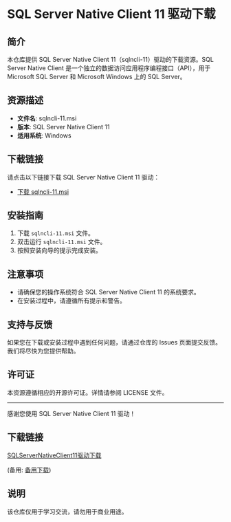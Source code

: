 # SQL Server Native Client 11 驱动下载

## 简介
本仓库提供 SQL Server Native Client 11（sqlncli-11）驱动的下载资源。SQL Server Native Client 是一个独立的数据访问应用程序编程接口（API），用于 Microsoft SQL Server 和 Microsoft Windows 上的 SQL Server。

## 资源描述
- **文件名**: sqlncli-11.msi
- **版本**: SQL Server Native Client 11
- **适用系统**: Windows

## 下载链接
请点击以下链接下载 SQL Server Native Client 11 驱动：
- [下载 sqlncli-11.msi](链接地址)

## 安装指南
1. 下载 `sqlncli-11.msi` 文件。
2. 双击运行 `sqlncli-11.msi` 文件。
3. 按照安装向导的提示完成安装。

## 注意事项
- 请确保您的操作系统符合 SQL Server Native Client 11 的系统要求。
- 在安装过程中，请遵循所有提示和警告。

## 支持与反馈
如果您在下载或安装过程中遇到任何问题，请通过仓库的 Issues 页面提交反馈。我们将尽快为您提供帮助。

## 许可证
本资源遵循相应的开源许可证。详情请参阅 LICENSE 文件。

---
感谢您使用 SQL Server Native Client 11 驱动！

## 下载链接
[SQLServerNativeClient11驱动下载](https://pan.quark.cn/s/645fed545f8b) 

(备用: [备用下载](https://pan.baidu.com/s/1b8H27IQPOSoOxv042-ZniA?pwd=1234))

## 说明

该仓库仅用于学习交流，请勿用于商业用途。
